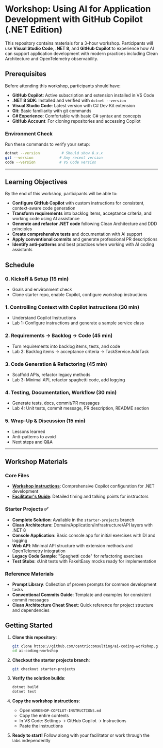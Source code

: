 # Workshop: Using AI for Application Development with GitHub Copilot (.NET Edition)

This repository contains materials for a 3-hour workshop. Participants will use **Visual Studio Code**, **.NET 8**, and **GitHub Copilot** to experience how AI can support application development with modern practices including Clean Architecture and OpenTelemetry observability.

## Prerequisites

Before attending this workshop, participants should have:

- **GitHub Copilot**: Active subscription and extension installed in VS Code
- **.NET 8 SDK**: Installed and verified with `dotnet --version`
- **Visual Studio Code**: Latest version with C# Dev Kit extension
- **Git**: Basic familiarity with git commands
- **C# Experience**: Comfortable with basic C# syntax and concepts
- **GitHub Account**: For cloning repositories and accessing Copilot

### Environment Check
Run these commands to verify your setup:
```bash
dotnet --version          # Should show 8.x.x
git --version            # Any recent version
code --version           # VS Code version
```

---

## Learning Objectives

By the end of this workshop, participants will be able to:

- **Configure GitHub Copilot** with custom instructions for consistent, context-aware code generation
- **Transform requirements** into backlog items, acceptance criteria, and working code using AI assistance
- **Generate and refactor .NET code** following Clean Architecture and DDD principles
- **Create comprehensive tests** and documentation with AI support
- **Apply conventional commits** and generate professional PR descriptions
- **Identify anti-patterns** and best practices when working with AI coding assistants

## Schedule

### 0. Kickoff & Setup (15 min)
- Goals and environment check
- Clone starter repo, enable Copilot, configure workshop instructions

### 1. Controlling Context with Copilot Instructions (30 min)
- Understand Copilot Instructions
- Lab 1: Configure instructions and generate a sample service class

### 2. Requirements → Backlog → Code (45 min)
- Turn requirements into backlog items, tests, and code
- Lab 2: Backlog items → acceptance criteria → TaskService.AddTask

### 3. Code Generation & Refactoring (45 min)
- Scaffold APIs, refactor legacy methods
- Lab 3: Minimal API, refactor spaghetti code, add logging

### 4. Testing, Documentation, Workflow (30 min)
- Generate tests, docs, commit/PR messages
- Lab 4: Unit tests, commit message, PR description, README section

### 5. Wrap-Up & Discussion (15 min)
- Lessons learned
- Anti-patterns to avoid
- Next steps and Q&A

---

## Workshop Materials

### Core Files
- **[Workshop Instructions](WORKSHOP-COPILOT-INSTRUCTIONS.md)**: Comprehensive Copilot configuration for .NET development
- **[Facilitator's Guide](docs/FACILITATOR_GUIDE.md)**: Detailed timing and talking points for instructors

### Starter Projects ✅
- **Complete Solution**: Available in the `starter-projects` branch
- **Clean Architecture**: Domain/Application/Infrastructure/API layers with .NET 8
- **Console Application**: Basic console app for initial exercises with DI and logging
- **Web API**: Minimal API structure with extension methods and OpenTelemetry integration
- **Legacy Code Sample**: "Spaghetti code" for refactoring exercises
- **Test Stubs**: xUnit tests with FakeItEasy mocks ready for implementation

### Reference Materials
- **Prompt Library**: Collection of proven prompts for common development tasks
- **Conventional Commits Guide**: Template and examples for consistent commit messages
- **Clean Architecture Cheat Sheet**: Quick reference for project structure and dependencies

## Getting Started

1. **Clone this repository**:
   ```bash
   git clone https://github.com/centricconsulting/ai-coding-workshop.git
   cd ai-coding-workshop
   ```

2. **Checkout the starter projects branch**:
   ```bash
   git checkout starter-projects
   ```

3. **Verify the solution builds**:
   ```bash
   dotnet build
   dotnet test
   ```

4. **Copy the workshop instructions**:
   - Open `WORKSHOP-COPILOT-INSTRUCTIONS.md`
   - Copy the entire contents
   - In VS Code: Settings → GitHub Copilot → Instructions
   - Paste the instructions

5. **Ready to start!** Follow along with your facilitator or work through the labs independently
